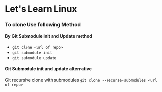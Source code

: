 # Let's Learn Linux

### To clone Use following Method 

#### By Git Submodule init and Update method 
- `git clone <url of repo>`
- `git submodule init`
- `git submodule update`

#### Git Submodule init and update alternative

Git recursive clone with submodules `git clone --recurse-submodules <url of repo>`


